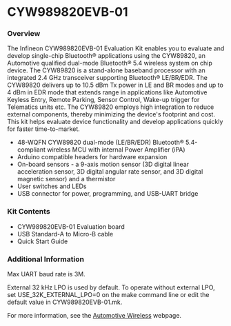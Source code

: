 # CYW989820EVB-01

### Overview

The Infineon CYW989820EVB-01 Evaluation Kit enables you to evaluate and develop single-chip Bluetooth&#174; applications using the CYW89820, an Automotive qualified dual-mode Bluetooth&#174; 5.4 wireless system on chip device. The CYW89820 is a stand-alone baseband processor with an integrated 2.4 GHz transceiver supporting Bluetooth&#174; LE/BR/EDR. The CYW89820 delivers up to 10.5 dBm Tx power in LE and BR modes and up to 4 dBm in EDR mode that extends range in applications like Automotive Keyless Entry, Remote Parking, Sensor Control, Wake-up trigger for Telematics units etc. The CYW89820 employs high integration to reduce external components, thereby minimizing the device's footprint and cost. This kit helps evaluate device functionality and develop applications quickly for faster time-to-market.

* 48-WQFN CYW89820 dual-mode (LE/BR/EDR) Bluetooth&#174; 5.4-compliant wireless MCU with internal Power Amplifier (iPA)
* Arduino compatible headers for hardware expansion
* On-board sensors - a 9-axis motion sensor (3D digital linear acceleration sensor, 3D digital angular rate sensor, and 3D digital magnetic sensor) and a thermistor
* User switches and LEDs
* USB connector for power, programming, and USB-UART bridge

### Kit Contents

* CYW989820EVB-01 Evaluation board
* USB Standard-A to Micro-B cable
* Quick Start Guide

### Additional Information
Max UART baud rate is 3M.

External 32 kHz LPO is used by default. To operate without external LPO, set USE\_32K\_EXTERNAL\_LPO=0 on the make command line or edit the default value in CYW989820EVB-01.mk.

For more information, see the [Automotive Wireless](https://www.infineon.com/cms/en/product/wireless-connectivity/airoc-automotive-wireless/) webpage.
